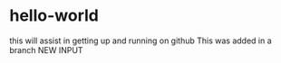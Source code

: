 # hello-world
this will assist in getting up and running on github
This was added in a branch
NEW INPUT
